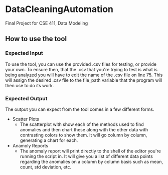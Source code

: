 # DataCleaningAutomation
Final Project for CSE 411, Data Modeling

## How to use the tool
### Expected Input
To use the tool, you can use the provided .csv files for testing, or provide your own. To ensure then, that the .csv that you're trying to test is what is being analyzed you will have to edit the name of the .csv file on line 75. This will assign the desired .csv file to the file_path variable that the program will then use to do its work. 

### Expected Output
The output you can expect from the tool comes in a few different forms.
* Scatter Plots
  * The scatterplot with show each of the methods used to find anomalies and then chart these along with the other data with contrasting colors to show them. It will go column by column, generating a chart for each.
* Anamoly Reports
   * The anomaly report will print directly to the shell of the editor you're running the script in. It will give you a list of different data points regarding the anomalies on a column by column basis such as mean, count, std deviation, etc.
